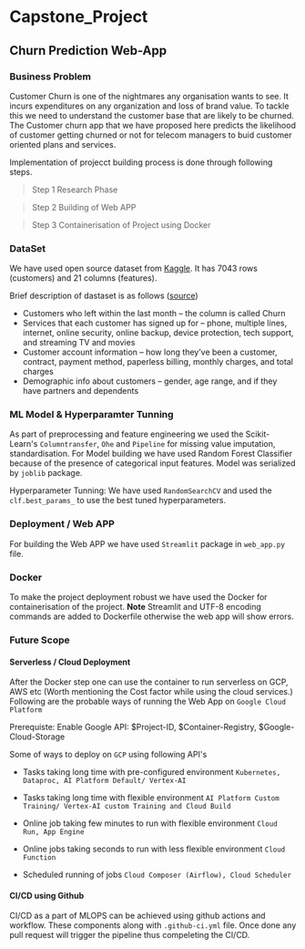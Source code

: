 # Capstone_Project
## Churn Prediction Web-App

### Business Problem
Customer Churn is one of the nightmares any organisation wants to see. It incurs expenditures on any organization and loss of brand value. 
To tackle this we need to understand the customer base that are likely to be churned. 
The Customer churn app that we have proposed here predicts the likelihood of customer getting churned or not for telecom managers to buid customer oriented plans and services.

Implementation of projecct building process is done through following steps.

> Step 1 Research Phase

> Step 2 Building of Web APP

> Step 3 Containerisation of Project using Docker


### DataSet
 We have used open source dataset from [Kaggle](https://www.kaggle.com/blastchar/telco-customer-churn). It has 7043 rows (customers) and 21 columns (features).
 
 Brief description of dastaset is as follows ([source](https://www.kaggle.com/blastchar/telco-customer-churn))
- Customers who left within the last month – the column is called Churn
- Services that each customer has signed up for – phone, multiple lines, internet, online security, online backup, device protection, tech support, and streaming TV and movies
- Customer account information – how long they’ve been a customer, contract, payment method, paperless billing, monthly charges, and total charges
- Demographic info about customers – gender, age range, and if they have partners and dependents

### ML Model & Hyperparamter Tunning

As part of preprocessing and feature engineering we used the Scikit-Learn's `Columntransfer`, `Ohe` and `Pipeline` for missing value imputation, standardisation. For Model building we have used Random Forest Classifier because of the presence of categorical input features. Model was serialized by `joblib` package.

Hyperparameter Tunning:  We have used `RandomSearchCV` and used the `clf.best_params_` to use the best tuned hyperparameters.  

### Deployment / Web APP
For building the Web APP we have used `Streamlit` package in `web_app.py` file.

### Docker
To make the project deployment robust we have used the Docker for containerisation of the project.
**Note**  Streamlit and UTF-8 encoding commands are added to Dockerfile otherwise the web app will show errors.

### Future Scope

#### Serverless / Cloud Deployment

After the Docker step one can use the container to run serverless on GCP, AWS etc (Worth mentioning the Cost factor while using the cloud services.)
Following are the probable ways of running the Web App on 
`Google Cloud Platform`

Prerequiste: Enable Google API: $Project-ID, $Container-Registry, $Google-Cloud-Storage

Some of ways to deploy on `GCP` using following API's
 - Tasks taking long time with pre-configured environment
       `Kubernetes, Dataproc, AI Platform Default/ Vertex-AI`

- Tasks taking long time with flexible environment
    `AI Platform Custom Training/ Vertex-AI custom Training and Cloud Build`
    
 - Online job taking few minutes to run with flexible environment
      `Cloud Run, App Engine`
  
  - Online jobs taking seconds to run with less flexible environment
       `Cloud Function`
       
  - Scheduled running of jobs
       `Cloud Composer (Airflow), Cloud Scheduler`

#### CI/CD using Github

 CI/CD as a part of MLOPS can be achieved using github actions and workflow. These components along with `.github-ci.yml` file.
 Once done any pull request will trigger the pipeline thus compeleting the CI/CD.
